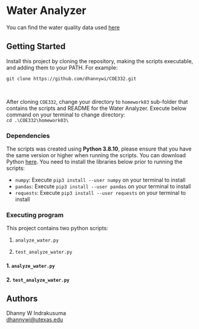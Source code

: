 # Water Analyzer


You can find the water quality data used <a href="https://raw.githubusercontent.com/wjallen/turbidity/main/turbidity_data.json">here</a>

## Getting Started

Install this project by cloning the repository, making the scripts executable, and adding them to your PATH. For example: <br>

`git clone https://github.com/dhannywi/COE332.git`

<br>

After cloning `COE332`, change your directory to `homework03` sub-folder that contains the scripts and README for the Water Analyzer. Execute below command on your terminal to change directory: <br>
`cd .\COE332\homework03\`


### Dependencies

The scripts was created using <b>Python 3.8.10</b>, please ensure that you have the same version or higher when running the scripts. 
You can download Python <a href= "https://www.python.org/">here</a>. 
You need to install the libraries below prior to running the scripts:
* `numpy`: Execute `pip3 install --user numpy` on your terminal to install
* `pandas`: Execute `pip3 install --user pandas` on your terminal to install
* `requests`: Execute `pip3 install --user requests` on your terminal to install

### Executing program

This project contains two python scripts:

1.  `analyze_water.py`

2.  `test_analyze_water.py`


#### 1. `analyze_water.py`

#### 2. `test_analyze_water.py`

## Authors
Dhanny W Indrakusuma<br>
dhannywi@utexas.edu
